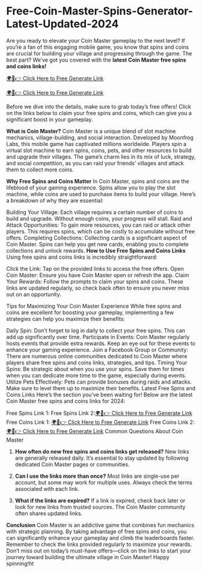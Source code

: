 # Free-Coin-Master-Spins-Generator-Latest-Updated-2024
Are you ready to elevate your Coin Master gameplay to the next level? If you’re a fan of this engaging mobile game, you know that spins and coins are crucial for building your village and progressing through the game. The best part? We’ve got you covered with the **latest Coin Master free spins and coins links!**

[🌍📱👉 Click Here to Free Generate Link](https://zades.xyz/coin%20master%20free%20spin/)

[🌍📱👉 Click Here to Free Generate Link](https://zades.xyz/coin%20master%20free%20spin/)

Before we dive into the details, make sure to grab today’s free offers! Click on the links below to claim your free spins and coins, which can give you a significant boost in your gameplay.

**What is Coin Master?**
Coin Master is a unique blend of slot machine mechanics, village-building, and social interaction. Developed by Moonfrog Labs, this mobile game has captivated millions worldwide. Players spin a virtual slot machine to earn spins, coins, pets, and other resources to build and upgrade their villages. The game’s charm lies in its mix of luck, strategy, and social competition, as you can raid your friends’ villages and attack them to collect more coins.

**Why Free Spins and Coins Matter**
In Coin Master, spins and coins are the lifeblood of your gaming experience. Spins allow you to play the slot machine, while coins are used to purchase items to build your village. Here’s a breakdown of why they are essential:

Building Your Village: Each village requires a certain number of coins to build and upgrade. Without enough coins, your progress will stall.
Raid and Attack Opportunities: To gain more resources, you can raid or attack other players. This requires spins, which can be costly to accumulate without free offers.
Completing Collections: Collecting cards is a significant aspect of Coin Master. Spins can help you get new cards, enabling you to complete collections and unlock rewards.
**How to Use Free Spins and Coins Links**
Using free spins and coins links is incredibly straightforward:

Click the Link: Tap on the provided links to access the free offers.
Open Coin Master: Ensure you have Coin Master open or refresh the app.
Claim Your Rewards: Follow the prompts to claim your spins and coins.
These links are updated regularly, so check back often to ensure you never miss out on an opportunity.

Tips for Maximizing Your Coin Master Experience
While free spins and coins are excellent for boosting your gameplay, implementing a few strategies can help you maximize their benefits:

Daily Spin: Don’t forget to log in daily to collect your free spins. This can add up significantly over time.
Participate in Events: Coin Master regularly hosts events that provide extra rewards. Keep an eye out for these events to enhance your gaming experience.
Join a Facebook Group or Community: There are numerous online communities dedicated to Coin Master where players share free spins and coins links, strategies, and tips.
Timing Your Spins: Be strategic about when you use your spins. Save them for times when you can dedicate more time to the game, especially during events.
Utilize Pets Effectively: Pets can provide bonuses during raids and attacks. Make sure to level them up to maximize their benefits.
Latest Free Spins and Coins Links
Here’s the section you’ve been waiting for! Below are the latest Coin Master free spins and coins links for 2024:

Free Spins Link 1: 
Free Spins Link 2:[🌍📱👉 Click Here to Free Generate Link](https://zades.xyz/coin%20master%20free%20spin/)
Free Coins Link 1: [🌍📱👉 Click Here to Free Generate Link](https://zades.xyz/coin%20master%20free%20spin/)
Free Coins Link 2: [🌍📱👉 Click Here to Free Generate Link](https://zades.xyz/coin%20master%20free%20spin/)
Common Questions About Coin Master
1. **How often do new free spins and coins links get released?**
New links are generally released daily. It’s essential to stay updated by following dedicated Coin Master pages or communities.

2. **Can I use the links more than once?**
Most links are single-use per account, but some may work for multiple uses. Always check the terms associated with each link.

3. **What if the links are expired?**
If a link is expired, check back later or look for new links from trusted sources. The Coin Master community often shares updated links.

**Conclusion**
Coin Master is an addictive game that combines fun mechanics with strategic planning. By taking advantage of free spins and coins, you can significantly enhance your gameplay and climb the leaderboards faster. Remember to check the links provided regularly to maximize your rewards. Don’t miss out on today’s must-have offers—click on the links to start your journey toward building the ultimate village in Coin Master! Happy spinning!ht
